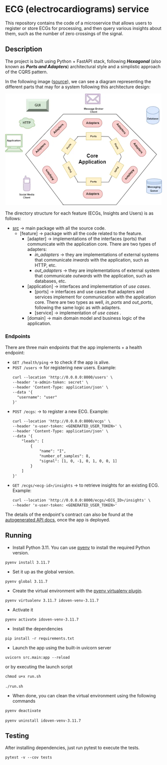 # ECG (electrocardiograms) service

This repository contains the code of a microservice that allows users to register or store ECGs for processing,
and then query various insights about them, such as the number of zero crossings of the signal.

## Description

The project is built using Python + FastAPI stack, following _**Hexagonal**_
(also known as _**Ports and Adapters**_) architectural style and a simplistic approach of the CQRS pattern.

In the following
image ([source](https://betterprogramming.pub/a-quick-and-practical-example-of-hexagonal-architecture-in-java-8d57c419250d)),
we can see a diagram representing the different parts that may for a
system following this architecture design:

![hexagonal_architecture](resources/hexagonal_architecture.png)

The directory structure for each feature (ECGs, Insights and Users) is as follows:

- [src](src) &rarr; main package with all the source code.
    - [feature] &rarr; package with all the code related to the feature.
        - [adapter] &rarr; implementations of the interfaces (ports) that communicate with the
          application core.
          There are two types of adapters:
            - *in_adapters* &rarr; they are implementations of external systems that communicate *inwards* with the
              application, such as HTTP, etc.
            - *out_adapters* &rarr; they are implementations of external system that communicate *outwards* with the
              application, such as databases, etc.
        - [application] &rarr; interfaces and implementation of *use cases*.
            - [ports] &rarr; interfaces and use cases that adapters and services implement for
              communication with the application core. There are two types as well, *in_ports* and *out_ports*,
              following the same logic as with adapters.
            - [service] &rarr; implementation of *use cases* .
        - [domain] &rarr; main domain model and business logic of the application.

### Endpoints

There are three main endpoints that the app implements + a health endpoint:

* `GET /health/ping` &rarr; to check if the app is alive.
* `POST /users` &rarr; for registering new users. Example:
    ```shell
    curl --location 'http://0.0.0.0:8000/users' \
    --header 'x-admin-token: secret' \
    --header 'Content-Type: application/json' \
    --data '{
      "username": "user"
    }'
    ```
* `POST /ecgs`: &rarr; to register a new ECG. Example:
    ```shell
    curl --location 'http://0.0.0.0:8000/ecgs' \
    --header 'x-user-token: <GENERATED_USER_TOKEN>' \
    --header 'Content-Type: application/json' \
    --data '{
        "leads": [
            {
                "name": "I",
                "number_of_samples": 8,
                "signal": [1, 0, -1, 0, 1, 0, 0, 1]
            }
        ]
    }'
    ```
* `GET /ecgs/<ecg-id>/insights` &rarr; to retrieve insights for an existing ECG. Example:
    ```shell
    curl --location 'http://0.0.0.0:8000/ecgs/<ECG_ID>/insights' \
    --header 'x-user-token: <GENERATED_USER_TOKEN>'
    ```


The details of the endpoint's contract can also be found at the [autogenerated API docs](http://127.0.0.1:8000/docs),
once the app is deployed.

## Running

* Install Python 3.11. You can use [pyenv](https://github.com/pyenv/pyenv?tab=readme-ov-file#installation)
  to install the required Python version.

```shell
pyenv install 3.11.7
```

* Set it up as the global version.

```shell
pyenv global 3.11.7
```

* Create the virtual environment with the [pyenv virtualenv plugin](https://github.com/pyenv/pyenv-virtualenv).

```shell
pyenv virtualenv 3.11.7 idoven-venv-3.11.7
```

* Activate it

```shell
pyenv activate idoven-venv-3.11.7
```

* Install the dependencies

```shell
pip install -r requirements.txt
```

* Launch the app using the built-in uvicorn server

```shell
uvicorn src.main:app --reload
```

or by executing the launch script

```shell
chmod u+x run.sh

./run.sh
```

* When done, you can clean the virtual environment using the following commands

```shell
pyenv deactivate

pyenv uninstall idoven-venv-3.11.7
```

## Testing

After installing dependencies, just run pytest to execute the tests.

```shell
pytest -v --cov tests
```
